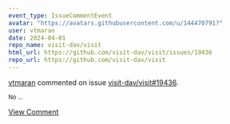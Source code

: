 ```yaml
---
event_type: IssueCommentEvent
avatar: "https://avatars.githubusercontent.com/u/144470791?"
user: vtmaran
date: 2024-04-01
repo_name: visit-dav/visit
html_url: https://github.com/visit-dav/visit/issues/19436
repo_url: https://github.com/visit-dav/visit
---
```


<a href='https://github.com/vtmaran' target='_blank'>vtmaran</a> commented on issue <a href='https://github.com/visit-dav/visit/issues/19436' target='_blank'>visit-dav/visit#19436</a>.

<small>No...</small>

<a href='https://github.com/visit-dav/visit/issues/19436' target='_blank'>View Comment</a>